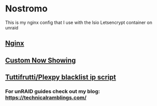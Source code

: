 # Nostromo

This is my nginx config that I use with the lsio Letsencrypt container on unraid

## [Nginx](https://github.com/gilbN/Nostromo/tree/master/Server/nginx)

## [Custom Now Showing](https://github.com/gilbN/Nostromo/tree/master/Server/Docker/nowshowing)
## [Tuttifrutti/Plexpy blacklist ip script](https://github.com/gilbN/Nostromo/blob/master/Server/scripts/plexpy/ip_blacklist.py)

### For unRAID guides check out my blog: https://technicalramblings.com/

